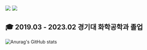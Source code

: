 <a href="https://mgutechlog.tistory.com/" target="_blanck"><img src="https://img.shields.io/badge/Tistory-e24a08?style=flat-square&logo=tistory&logoColor=white"/></a>
<img src="https://img.shields.io/badge/austru00@gmail.com-30B980?style=flat-square&logo=gmail&logoColor=white"/>
---
🎓 2019.03 - 2023.02 경기대 화학공학과 졸업 
---
![Anurag's GitHub stats](https://github-readme-stats.vercel.app/api?username=yun0727&theme=dark&show_icons=true)


